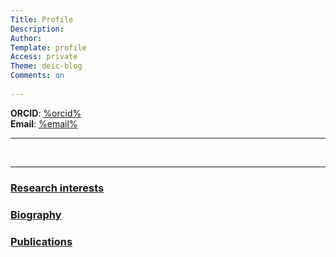 ```yaml
---
Title: Profile
Description:
Author:
Template: profile
Access: private
Theme: deic-blog
Comments: on
      
---
```


**ORCID**: [%orcid%](https://orcid.org/%orcid%) <!-- This will be prefilled if you set yourself up at
                    /index.php/settings/personal#userapps -->
<br />
**Email**: [%email%](mailto:%email%) <!-- prefilled with your registered email address, change if you like -->

<p />
<!-- Fill in or delete the relevant social IDs below.-->
<hr class="small left">
<div>
<a href="https://github.com/GITHUB_ID" title="Visit me on GitHub">
<span class="fa fa-github"></span></a>
&nbsp;
<a href="https://twitter.com/TWITTER_ID" title="Visit me on Twitter">
<span class="fa fa-twitter"></span></a>
&nbsp;
<a href="https://www.linkedin.com/in/LINKEDIN_ID" title="Visit me on LinkedIn">
<span class="fa fa-linkedin"></span>
</div>
<hr class="small left">
<p />

<!-- Fill out the sections below or rewrite. Up to you.
     To format your text, use markdown and/or html:
     https://github.com/adam-p/markdown-here/wiki/Markdown-Cheatsheet
     If you don't want more than this page on your site, you can simply
     rename it to 'index.md'.-->

### Research interests

### Biography

### Publications

